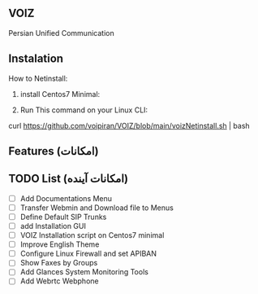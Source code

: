 ## VOIZ
 Persian Unified Communication 

## Instalation
How to  Netinstall:
1. install Centos7 Minimal:

2. Run This command on your Linux CLI:

curl https://github.com/voipiran/VOIZ/blob/main/voizNetinstall.sh | bash

## Features (امکانات)


## TODO List (امکانات آینده)
- [ ] Add Documentations Menu
- [ ] Transfer Webmin and Download file to Menus
- [ ] Define Default SIP Trunks
- [ ] add Installation GUI
- [ ] VOIZ Installation script on Centos7 minimal
- [ ] Improve English Theme
- [ ] Configure Linux Firewall and set APIBAN
- [ ] Show Faxes by Groups
- [ ] Add Glances System Monitoring Tools
- [ ] Add Webrtc Webphone
